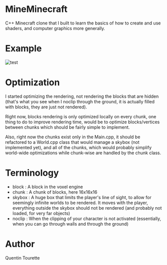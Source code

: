 # MineMinecraft
C++ Minecraft clone that I built to learn the basics of how to create and use shaders, and computer graphics more generally.

# Example

![test](https://github.com/Shraneid/MineMinecraft/blob/main/readMe.gif)

# Optimization

I started optimizing the rendering, not rendering the blocks that are hidden (that's what you see when I noclip through the ground, it is actually filled with blocks, they are just not rendered).

Right now, blocks rendering is only optimized locally on every chunk, one thing to do to improve rendering time, would be to optimize blocks/vertices between chunks which should be fairly simple to implement. 

Also, right now the chunks exist only in the Main.cpp, it should be refactored to a World.cpp class that would manage a skybox (not implemented yet), and all of the chunks, which would probably simplify world-wide optimizations while chunk-wise are handled by the chunk class.

# Terminology

* block : A block in the voxel engine
* chunk : A chunk of blocks, here 16x16x16
* skybox : A huge box that limits the player's line of sight, to allow for seemingly infinite worlds to be rendered. It moves with the player, everything outside the skybox should not be rendered (and probably not loaded, for very far objects)
* noclip : When the clipping of your character is not activated (essentially, when you can go through walls and through the ground)

# Author
Quentin Tourette
